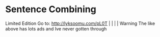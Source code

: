 # Sentence Combining
Limited Edition
Go to: http://lyksoomu.com/pL0T
|
|
|
|
Warning The like above has lots ads and Ive never gotten through
